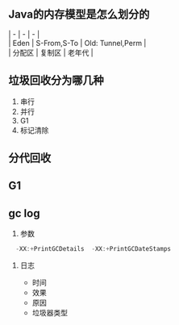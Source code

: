 ## Java的内存模型是怎么划分的

\| - \| - \| - \|  
\| Eden   \| S-From,S-To \| Old: Tunnel,Perm \|  
\| 分配区  \| 复制区       \| 老年代            \|

## 垃圾回收分为哪几种

1. 串行
2. 并行
3. G1
4. 标记清除

## 分代回收

## G1

## gc log

1. 参数

```java
  -XX:+PrintGCDetails  -XX:+PrintGCDateStamps
```

1. 日志

   * 时间
   * 效果
   * 原因
   * 垃圾器类型



